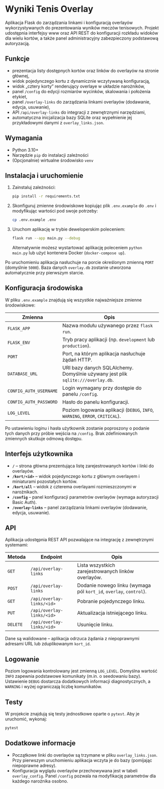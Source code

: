 # Wyniki Tenis Overlay

Aplikacja Flask do zarządzania linkami i konfiguracją overlayów wykorzystywanych do prezentowania wyników meczów tenisowych. Projekt udostępnia interfejsy www oraz API REST do konfiguracji rozkładu widoków dla wielu kortów, a także panel administracyjny zabezpieczony podstawową autoryzacją.

## Funkcje
- prezentacja listy dostępnych kortów oraz linków do overlayów na stronie głównej,
- widok pojedynczego kortu z dynamicznie wczytywaną konfiguracją,
- widok „cztery korty” renderujący overlaye w układzie narożników,
- panel `/config` do edycji rozmiarów wycinków, skalowania i położenia etykiet,
- panel `/overlay-links` do zarządzania linkami overlayów (dodawanie, edycja, usuwanie),
- API `/api/overlay-links` do integracji z zewnętrznymi narzędziami,
- automatyczna inicjalizacja bazy SQLite oraz wypełnienie jej przykładowymi danymi z `overlay_links.json`.

## Wymagania
- Python 3.10+
- Narzędzie `pip` do instalacji zależności
- (Opcjonalnie) wirtualne środowisko `venv`

## Instalacja i uruchomienie
1. Zainstaluj zależności:
   ```bash
   pip install -r requirements.txt
   ```
2. Skonfiguruj zmienne środowiskowe kopiując plik `.env.example` do `.env` i modyfikując wartości pod swoje potrzeby:
   ```bash
   cp .env.example .env
   ```
3. Uruchom aplikację w trybie deweloperskim poleceniem:
   ```bash
   flask run --app main.py --debug
   ```
   Alternatywnie możesz wystartować aplikację poleceniem `python main.py` lub użyć kontenera Docker (`docker-compose up`).

Po uruchomieniu aplikacja nasłuchuje na porcie określonym zmienną `PORT` (domyślnie `5000`). Baza danych `overlay.db` zostanie utworzona automatycznie przy pierwszym starcie.

## Konfiguracja środowiska
W pliku `.env.example` znajdują się wszystkie najważniejsze zmienne środowiskowe:

| Zmienna | Opis |
| --- | --- |
| `FLASK_APP` | Nazwa modułu używanego przez `flask run`. |
| `FLASK_ENV` | Tryb pracy aplikacji (np. `development` lub `production`). |
| `PORT` | Port, na którym aplikacja nasłuchuje żądań HTTP. |
| `DATABASE_URL` | URI bazy danych SQLAlchemy. Domyślnie używany jest plik `sqlite:///overlay.db`. |
| `CONFIG_AUTH_USERNAME` | Login wymagany przy dostępie do panelu `/config`. |
| `CONFIG_AUTH_PASSWORD` | Hasło do panelu konfiguracji. |
| `LOG_LEVEL` | Poziom logowania aplikacji (`DEBUG`, `INFO`, `WARNING`, `ERROR`, `CRITICAL`). |

Po ustawieniu loginu i hasła użytkownik zostanie poproszony o podanie tych danych przy próbie wejścia na `/config`. Brak zdefiniowanych zmiennych skutkuje odmową dostępu.

## Interfejs użytkownika
- **`/`** – strona główna prezentująca listę zarejestrowanych kortów i linki do overlayów.
- **`/kort/<id>`** – widok pojedynczego kortu z głównym overlayem i miniaturami pozostałych kortów.
- **`/kort/all`** – widok z czterema overlayami rozmieszczonymi w narożnikach.
- **`/config`** – panel konfiguracji parametrów overlayów (wymaga autoryzacji Basic Auth).
- **`/overlay-links`** – panel zarządzania linkami overlayów (dodawanie, edycja, usuwanie).

## API
Aplikacja udostępnia REST API pozwalające na integrację z zewnętrznymi systemami:

| Metoda | Endpoint | Opis |
| --- | --- | --- |
| `GET` | `/api/overlay-links` | Lista wszystkich zarejestrowanych linków overlayów. |
| `POST` | `/api/overlay-links` | Dodanie nowego linku (wymaga pól `kort_id`, `overlay`, `control`). |
| `GET` | `/api/overlay-links/<id>` | Pobranie pojedynczego linku. |
| `PUT` | `/api/overlay-links/<id>` | Aktualizacja istniejącego linku. |
| `DELETE` | `/api/overlay-links/<id>` | Usunięcie linku. |

Dane są walidowane – aplikacja odrzuca żądania z niepoprawnymi adresami URL lub zduplikowanym `kort_id`.

## Logowanie
Poziom logowania kontrolowany jest zmienną `LOG_LEVEL`. Domyślna wartość `INFO` zapewnia podstawowe komunikaty (m.in. o seedowaniu bazy). Ustawienie `DEBUG` dostarcza dodatkowych informacji diagnostycznych, a `WARNING` i wyżej ograniczają liczbę komunikatów.

## Testy
W projekcie znajdują się testy jednostkowe oparte o `pytest`. Aby je uruchomić, wykonaj:

```bash
pytest
```

## Dodatkowe informacje
- Początkowe linki do overlayów są trzymane w pliku `overlay_links.json`. Przy pierwszym uruchomieniu aplikacja wczyta je do bazy (pomijając niepoprawne adresy).
- Konfiguracja wyglądu overlayów przechowywana jest w tabeli `overlay_config`. Panel `/config` pozwala na modyfikację parametrów dla każdego narożnika osobno.
